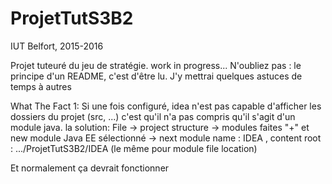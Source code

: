 # ProjetTutS3B2
IUT Belfort, 2015-2016

Projet tuteuré du jeu de stratégie.
work in progress...  N'oubliez pas : le principe d'un README, c'est d'être lu. J'y mettrai quelques astuces de temps à autres

What The Fact 1:
Si une fois configuré, idea n'est pas capable d'afficher les dossiers du projet (src, ...) c'est qu'il n'a pas compris qu'il s'agit d'un module java. la solution:
File -> project structure -> modules
faites "+" et new module
Java EE sélectionné -> next
module name : IDEA , content root : .../ProjetTutS3B2/IDEA  (le même pour module file location)

Et normalement ça devrait fonctionner 
